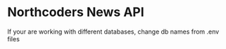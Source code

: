 # Northcoders News API
If your are working with different databases, change db names from .env files
